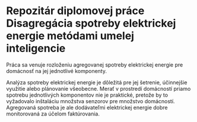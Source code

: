 # Repozitár diplomovej práce Disagregácia spotreby elektrickej energie metódami umelej inteligencie

Práca sa venuje rozloženiu agregovanej spotreby elektrickej energie pre domácnosť na jej jednotlivé komponenty.

Analýza spotreby elektrickej energie je dôležitá pre jej šetrenie, účinnejšie využitie
alebo plánovanie všeobecne. Merať v prostredí domácností priamo spotrebu jednotlivých komponentov nie je praktické, pretože by to vyžadovalo inštaláciu množstva senzorov pre množstvo domácností. Agregovaná spotreba je ale dodávateľmi elektrickej energie dobre monitorovaná za účelom faktúrovania.

<!---

|Cieľ||
|-|-|
|preštudovať články ku dostupným datasetom, Graph Signal Processing prístupu:
||https://dl.acm.org/doi/pdf/10.1145/2674061.2674064
||https://doi.org/10.1109/ACCESS.2016.2557460
|preštudovať prehľadový článok ku NILM:
||https://www.sciencedirect.com/science/article/pii/S0378778822001220
|preštudovať články o meta learning:
||https://dl.acm.org/doi/abs/10.1145/2247596.2247656
||https://doi.org/10.1109/ICDM.2013.52
||https://ieeexplore.ieee.org/abstract/document/9441016
||http://roseyu.com/time-series-workshop/submissions/2019/timeseries-ICML19_paper_30.pdf
|predspracovanie datasetov:
|REDD|https://citeseerx.ist.psu.edu/document?repid=rep1&type=pdf&doi=d85a51e2978f4563ee74bf9a09d3219e03799819
|UK-DALE|https://doi.org/10.1038/sdata.2015.7
|disagregácia jedného spotrebiča|30.6.2023
|implementovať a vyskúšať neurónovú sieť navrhnutú v článku|1.9.2023
||https://doi.org/10.1109/TII.2021.3065934
--->
